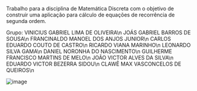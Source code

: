 Trabalho para a disciplina de Matemática Discreta com o objetivo de construir uma aplicação para cálculo de equações de recorrência de segunda ordem.

Grupo:
VINICIUS GABRIEL LIMA DE OLIVEIRA\n
JOÁS GABRIEL BARROS DE SOUSA\n
FRANCINALDO MANOEL DOS ANJOS JUNIOR\n
CARLOS EDUARDO COUTO DE CASTRO\n
RICARDO VIANA MARINHO\n
LEONARDO SILVA GAMA\n
DANIEL NORONHA DO NASCIMENTO\n
GUILHERME FRANCISCO MARTINS DE MELO\n
JOÃO VICTOR ALVES DA SILVA\n
EDUARDO VICTOR BEZERRA SIDOU\n
CLAWÊ MAX VASCONCELOS DE QUEIROS\n

![image](https://github.com/user-attachments/assets/5035c6d6-b927-40fa-970c-6c1542126dfe)
